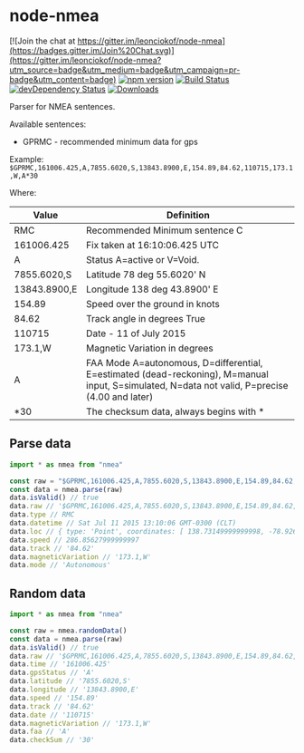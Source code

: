 # node-nmea

[![Join the chat at https://gitter.im/leonciokof/node-nmea](https://badges.gitter.im/Join%20Chat.svg)](https://gitter.im/leonciokof/node-nmea?utm_source=badge&utm_medium=badge&utm_campaign=pr-badge&utm_content=badge)
[![npm version](https://badge.fury.io/js/node-nmea.svg)](http://badge.fury.io/js/node-nmea)
[![Build Status](https://travis-ci.org/leonciokof/node-nmea.svg)](https://travis-ci.org/leonciokof/node-nmea)
[![devDependency Status](https://david-dm.org/leonciokof/node-nmea/dev-status.svg)](https://david-dm.org/leonciokof/node-nmea#info=devDependencies)
[![Downloads](http://img.shields.io/npm/dm/node-nmea.svg)](https://npmjs.org/package/node-nmea)

Parser for NMEA sentences.

Available sentences:
* GPRMC - recommended minimum data for gps

Example: `$GPRMC,161006.425,A,7855.6020,S,13843.8900,E,154.89,84.62,110715,173.1,W,A*30`

Where:

Value         | Definition
--------------| ----------
RMC           | Recommended Minimum sentence C
161006.425    | Fix taken at 16:10:06.425 UTC
A             | Status A=active or V=Void.
7855.6020,S   | Latitude 78 deg 55.6020' N
13843.8900,E  | Longitude 138 deg 43.8900' E
154.89        | Speed over the ground in knots
84.62         | Track angle in degrees True
110715        | Date - 11 of July 2015
173.1,W       | Magnetic Variation in degrees
A             | FAA Mode A=autonomous, D=differential, E=estimated (dead-reckoning), M=manual input, S=simulated, N=data not valid, P=precise (4.00 and later)
\*30          | The checksum data, always begins with \*

## Parse data

```js
import * as nmea from "nmea"

const raw = "$GPRMC,161006.425,A,7855.6020,S,13843.8900,E,154.89,84.62,110715,173.1,W,A*30"
const data = nmea.parse(raw)
data.isValid() // true
data.raw // '$GPRMC,161006.425,A,7855.6020,S,13843.8900,E,154.89,84.62,110715,173.1,W,A*30'
data.type // RMC
data.datetime // Sat Jul 11 2015 13:10:06 GMT-0300 (CLT)
data.loc // { type: 'Point', coordinates: [ 138.73149999999998, -78.9267 ] }
data.speed // 286.85627999999997
data.track // '84.62'
data.magneticVariation // '173.1,W'
data.mode // 'Autonomous'
```

## Random data

```js
import * as nmea from "nmea"

const raw = nmea.randomData()
const data = nmea.parse(raw)
data.isValid() // true
data.raw // '$GPRMC,161006.425,A,7855.6020,S,13843.8900,E,154.89,84.62,110715,173.1,W,A*30'
data.time // '161006.425'
data.gpsStatus // 'A'
data.latitude // '7855.6020,S'
data.longitude // '13843.8900,E'
data.speed // '154.89'
data.track // '84.62'
data.date // '110715'
data.magneticVariation // '173.1,W'
data.faa // 'A'
data.checkSum // '30'
```
